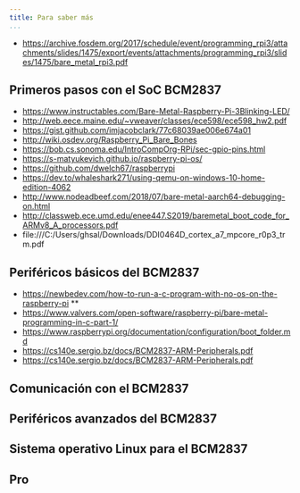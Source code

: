 ```yaml
---
title: Para saber más
...
```


- https://archive.fosdem.org/2017/schedule/event/programming_rpi3/attachments/slides/1475/export/events/attachments/programming_rpi3/slides/1475/bare_metal_rpi3.pdf

## Primeros pasos con el SoC BCM2837

- https://www.instructables.com/Bare-Metal-Raspberry-Pi-3Blinking-LED/
- http://web.eece.maine.edu/~vweaver/classes/ece598/ece598_hw2.pdf
- https://gist.github.com/imjacobclark/77c68039ae006e674a01
- http://wiki.osdev.org/Raspberry_Pi_Bare_Bones
- https://bob.cs.sonoma.edu/IntroCompOrg-RPi/sec-gpio-pins.html
- https://s-matyukevich.github.io/raspberry-pi-os/
- https://github.com/dwelch67/raspberrypi
- https://dev.to/whaleshark271/using-qemu-on-windows-10-home-edition-4062
- http://www.nodeadbeef.com/2018/07/bare-metal-aarch64-debugging-on.html
- http://classweb.ece.umd.edu/enee447.S2019/baremetal_boot_code_for_ARMv8_A_processors.pdf
- file:///C:/Users/ghsal/Downloads/DDI0464D_cortex_a7_mpcore_r0p3_trm.pdf


## Periféricos básicos del BCM2837

- https://newbedev.com/how-to-run-a-c-program-with-no-os-on-the-raspberry-pi **
- https://www.valvers.com/open-software/raspberry-pi/bare-metal-programming-in-c-part-1/
- https://www.raspberrypi.org/documentation/configuration/boot_folder.md
- https://cs140e.sergio.bz/docs/BCM2837-ARM-Peripherals.pdf
- https://cs140e.sergio.bz/docs/BCM2837-ARM-Peripherals.pdf


## Comunicación con el BCM2837


## Periféricos avanzados del BCM2837



## Sistema operativo Linux para el BCM2837


## Pro
